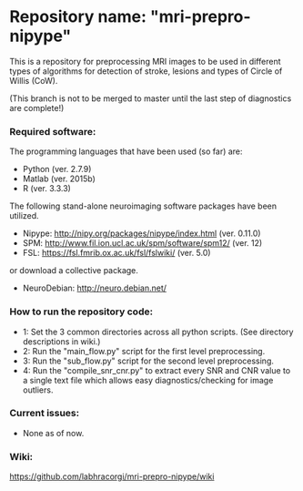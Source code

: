 # Repository name: "mri-prepro-nipype"
This is a repository for preprocessing MRI images to be used in different types of algorithms for detection of stroke, lesions and types of Circle of Willis (CoW).

(This branch is not to be merged to master until the last step of diagnostics are complete!)

### Required software:
The programming languages that have been used (so far) are:
- Python (ver. 2.7.9)
- Matlab (ver. 2015b)
- R (ver. 3.3.3)


The following stand-alone neuroimaging software packages have been utilized.
- Nipype: http://nipy.org/packages/nipype/index.html (ver. 0.11.0)
- SPM: http://www.fil.ion.ucl.ac.uk/spm/software/spm12/ (ver. 12)
- FSL: https://fsl.fmrib.ox.ac.uk/fsl/fslwiki/ (ver. 5.0)

or download a collective package.
- NeuroDebian: http://neuro.debian.net/




### How to run the repository code:

- 1: Set the 3 common directories across all python scripts. (See directory descriptions in wiki.)
- 2: Run the "main_flow.py" script for the first level preprocessing.
- 3: Run the "sub_flow.py" script for the second level preprocessing.
- 4: Run the "compile_snr_cnr.py" to extract every SNR and CNR value to a single text file which allows easy diagnostics/checking for image outliers.




### Current issues:
- None as of now.



### Wiki:
https://github.com/labhracorgi/mri-prepro-nipype/wiki
